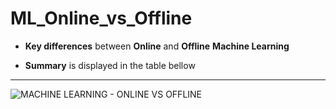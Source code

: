 # ML_Online_vs_Offline
- **Key differences** between **Online** and **Offline** **Machine Learning**

- **Summary** is displayed in the table bellow
- - - 
![MACHINE LEARNING - ONLINE VS OFFLINE](https://user-images.githubusercontent.com/103325802/165170416-6cbfcb5d-54d0-433f-9ea2-29a44c7dbccb.png)
